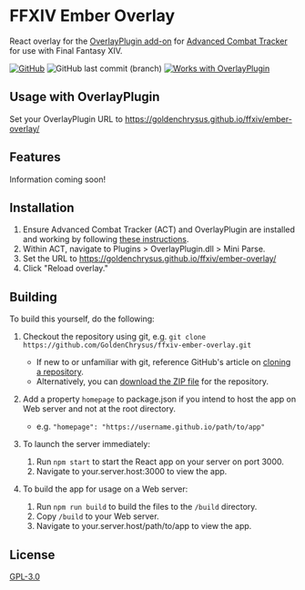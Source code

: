 # FFXIV Ember Overlay
React overlay for the [OverlayPlugin add-on](https://github.com/hibiyasleep/OverlayPlugin/releases) for [Advanced Combat Tracker](https://advancedcombattracker.com/download.php) for use with Final Fantasy XIV.

[![GitHub](https://img.shields.io/github/license/GoldenChrysus/ffxiv-ember-overlay.svg)](https://github.com/GoldenChrysus/ffxiv-ember-overlay/blob/master/LICENSE)
![GitHub last commit (branch)](https://img.shields.io/github/last-commit/GoldenChrysus/ffxiv-ember-overlay/master.svg)
[![Works with OverlayPlugin](https://img.shields.io/badge/Works%20With-OverlayPlugin-blue.svg)](https://github.com/hibiyasleep/OverlayPlugin)

## Usage with OverlayPlugin
Set your OverlayPlugin URL to https://goldenchrysus.github.io/ffxiv/ember-overlay/

## Features
Information coming soon!

## Installation
1. Ensure Advanced Combat Tracker (ACT) and OverlayPlugin are installed and working by following [these instructions](https://gist.github.com/TomRichter/e044a3dff5c50024cf514ffb20a201a9).
2. Within ACT, navigate to Plugins > OverlayPlugin.dll > Mini Parse.
3. Set the URL to https://goldenchrysus.github.io/ffxiv/ember-overlay/
4. Click "Reload overlay."

## Building
To build this yourself, do the following:

1. Checkout the repository using git, e.g. `git clone https://github.com/GoldenChrysus/ffxiv-ember-overlay.git`

    - If new to or unfamiliar with git, reference GitHub's article on [cloning a repository](https://help.github.com/en/articles/cloning-a-repository).
    - Alternatively, you can [download the ZIP file](https://github.com/GoldenChrysus/ffxiv-ember-overlay/archive/master.zip) for the repository.

2. Add a property `homepage` to package.json if you intend to host the app on Web server and not at the root directory.

    - e.g. `"homepage": "https://username.github.io/path/to/app"`

3. To launch the server immediately:

    1. Run `npm start` to start the React app on your server on port 3000.
    2. Navigate to your.server.host:3000 to view the app.
    
4. To build the app for usage on a Web server:

    1. Run `npm run build` to build the files to the `/build` directory.
    2. Copy `/build` to your Web server.
    3. Navigate to your.server.host/path/to/app to view the app.

## License
[GPL-3.0](/LICENSE)
